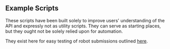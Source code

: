 ## Example Scripts

These scripts have been built solely to improve users' understanding of the API
and expressly not as utility scripts. They can serve as starting places, but they
ought not be solely relied upon for automation.

They exist here for easy testing of robot submissions outlined [here](https://github.com/codalab/competitions-v2/wiki/Robot-submissions).
